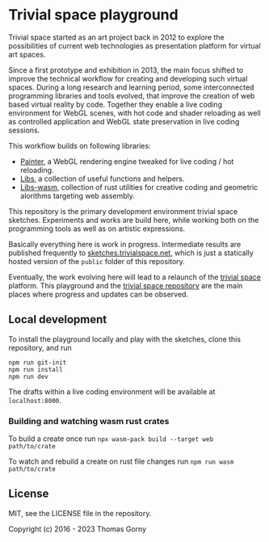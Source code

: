 # Trivial space playground

Trivial space started as an art project back in 2012 to explore the
possibilities of current web technologies as presentation platform for virtual
art spaces.

Since a first prototype and exhibition in 2013, the main focus shifted to
improve the technical workflow for creating and developing such virtual spaces.
During a long research and learning period, some interconnected programming
libraries and tools evolved, that improve the creation of web based virtual
reality by code. Together they enable a live coding environment for WebGL
scenes, with hot code and shader reloading as well as controlled application and
WebGL state preservation in live coding sessions.

This workflow builds on following libraries:

- [Painter](https://github.com/trivial-space/painter), a WebGL rendering engine
  tweaked for live coding / hot reloading.
- [Libs](https://github.com/trivial-space/libs), a collection of useful
  functions and helpers.
- [Libs-wasm](https://github.com/trivial-space/libs-wasm), collection of rust
  utilities for creative coding and geometric alorithms targeting web assembly.

This repository is the primary development environment trivial space sketches.
Experiments and works are build here, while working both on the programming
tools as well as on artistic expressions.

Basically everything here is work in progress. Intermediate results are
published frequently to
[sketches.trivialspace.net](https://sketches.trivialspace.net), which is just a
statically hosted version of the `public` folder of this repository.

Eventually, the work evolving here will lead to a relaunch of the
[trivial space](https://trivialspace.net) platform. This playground and the
[trivial space repository](https://github.com/trivial-space) are the main places
where progress and updates can be observed.

## Local development

To install the playground locally and play with the sketches, clone this
repository, and run

    npm run git-init
    npm run install
    npm run dev

The drafts within a live coding environment will be available at
`localhost:8000`.

### Building and watching wasm rust crates

To build a create once run `npx wasm-pack build --target web path/to/crate`

To watch and rebuild a create on rust file changes run
`npm run wasm path/to/crate`

## License

MIT, see the LICENSE file in the repository.

Copyright (c) 2016 - 2023 Thomas Gorny
